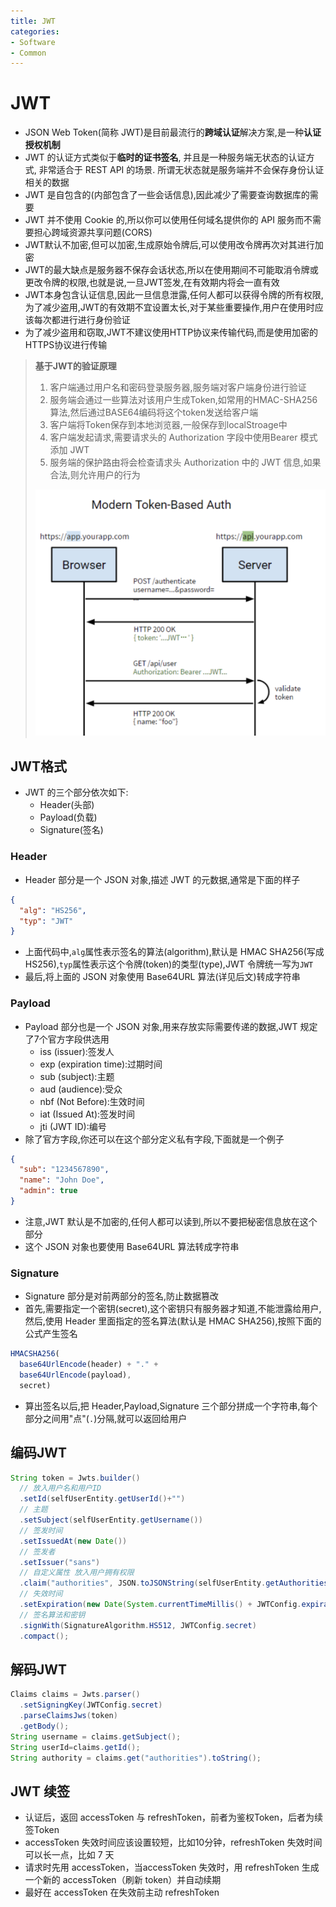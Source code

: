 ```yaml
---
title: JWT
categories:
- Software
- Common
---
```

# JWT

- JSON Web Token(简称 JWT)是目前最流行的**跨域认证**解决方案,是一种**认证授权机制**
- JWT 的认证方式类似于**临时的证书签名**, 并且是一种服务端无状态的认证方式, 非常适合于 REST API 的场景. 所谓无状态就是服务端并不会保存身份认证相关的数据
- JWT 是自包含的(内部包含了一些会话信息),因此减少了需要查询数据库的需要
-  JWT 并不使用 Cookie 的,所以你可以使用任何域名提供你的 API 服务而不需要担心跨域资源共享问题(CORS)
-  JWT默认不加密,但可以加密,生成原始令牌后,可以使用改令牌再次对其进行加密
-  JWT的最大缺点是服务器不保存会话状态,所以在使用期间不可能取消令牌或更改令牌的权限,也就是说,一旦JWT签发,在有效期内将会一直有效
-  JWT本身包含认证信息,因此一旦信息泄露,任何人都可以获得令牌的所有权限,为了减少盗用,JWT的有效期不宜设置太长,对于某些重要操作,用户在使用时应该每次都进行进行身份验证
-  为了减少盗用和窃取,JWT不建议使用HTTP协议来传输代码,而是使用加密的HTTPS协议进行传输

> **基于JWT的验证原理**
>
> 1. 客户端通过用户名和密码登录服务器,服务端对客户端身份进行验证
> 2. 服务端会通过一些算法对该用户生成Token,如常用的HMAC-SHA256算法,然后通过BASE64编码将这个token发送给客户端
> 3. 客户端将Token保存到本地浏览器,一般保存到localStroage中
> 4. 客户端发起请求,需要请求头的 Authorization 字段中使用Bearer 模式添加 JWT
> 5. 服务端的保护路由将会检查请求头 Authorization 中的 JWT 信息,如果合法,则允许用户的行为
>
> <img src="https://raw.githubusercontent.com/LuShan123888/Files/main/Pictures/2021-03-05-1010726-20191103045557729-778248059.png" alt="img" style="zoom:50%;" />　　

## JWT格式

- JWT 的三个部分依次如下:
  - Header(头部)
  - Payload(负载)
  - Signature(签名)

### Header

- Header 部分是一个 JSON 对象,描述 JWT 的元数据,通常是下面的样子

```json
{
  "alg": "HS256",
  "typ": "JWT"
}
```

- 上面代码中,`alg`属性表示签名的算法(algorithm),默认是 HMAC SHA256(写成 HS256),`typ`属性表示这个令牌(token)的类型(type),JWT 令牌统一写为`JWT`
- 最后,将上面的 JSON 对象使用 Base64URL 算法(详见后文)转成字符串

### Payload

- Payload 部分也是一个 JSON 对象,用来存放实际需要传递的数据,JWT 规定了7个官方字段供选用
  - iss (issuer):签发人
  - exp (expiration time):过期时间
  - sub (subject):主题
  - aud (audience):受众
  - nbf (Not Before):生效时间
  - iat (Issued At):签发时间
  - jti (JWT ID):编号
- 除了官方字段,你还可以在这个部分定义私有字段,下面就是一个例子

```json
{
  "sub": "1234567890",
  "name": "John Doe",
  "admin": true
}
```

- 注意,JWT 默认是不加密的,任何人都可以读到,所以不要把秘密信息放在这个部分
- 这个 JSON 对象也要使用 Base64URL 算法转成字符串

### Signature

- Signature 部分是对前两部分的签名,防止数据篡改
- 首先,需要指定一个密钥(secret),这个密钥只有服务器才知道,不能泄露给用户,然后,使用 Header 里面指定的签名算法(默认是 HMAC SHA256),按照下面的公式产生签名

```javascript
HMACSHA256(
  base64UrlEncode(header) + "." +
  base64UrlEncode(payload),
  secret)
```

- 算出签名以后,把 Header,Payload,Signature 三个部分拼成一个字符串,每个部分之间用"点"(`.`)分隔,就可以返回给用户

## 编码JWT

```java
String token = Jwts.builder()
  // 放入用户名和用户ID
  .setId(selfUserEntity.getUserId()+"")
  // 主题
  .setSubject(selfUserEntity.getUsername())
  // 签发时间
  .setIssuedAt(new Date())
  // 签发者
  .setIssuer("sans")
  // 自定义属性 放入用户拥有权限
  .claim("authorities", JSON.toJSONString(selfUserEntity.getAuthorities()))
  // 失效时间
  .setExpiration(new Date(System.currentTimeMillis() + JWTConfig.expiration))
  // 签名算法和密钥
  .signWith(SignatureAlgorithm.HS512, JWTConfig.secret)
  .compact();
```

## 解码JWT

```java
Claims claims = Jwts.parser()
  .setSigningKey(JWTConfig.secret)
  .parseClaimsJws(token)
  .getBody();
String username = claims.getSubject();
String userId=claims.getId();
String authority = claims.get("authorities").toString();
```

## JWT 续签

- 认证后，返回 accessToken 与 refreshToken，前者为鉴权Token，后者为续签Token
- accessToken 失效时间应该设置较短，比如10分钟，refreshToken 失效时间可以长一点，比如 7 天
- 请求时先用 accessToken，当accessToken 失效时，用 refreshToken 生成一个新的 accessToken（刷新 token）并自动续期
- 最好在 accessToken 在失效前主动 refreshToken
